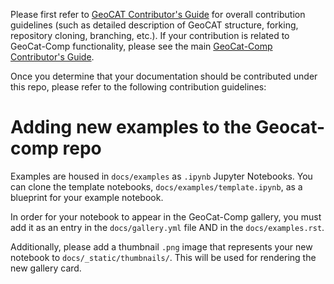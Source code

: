 Please first refer to [GeoCAT Contributor's Guide](https://geocat.ucar.edu/pages/contributing.html) for overall
contribution guidelines (such as detailed description of GeoCAT structure, forking, repository cloning,
branching, etc.). If your contribution is related to GeoCat-Comp functionality, please see the main [GeoCat-Comp Contributor's Guide](../CONTRIBUTING.md).

Once you determine that your documentation should be contributed under this repo, please refer to the
following contribution guidelines:

# Adding new examples to the Geocat-comp repo

Examples are housed in `docs/examples` as `.ipynb` Jupyter Notebooks. You can clone the template notebooks, `docs/examples/template.ipynb`, as a blueprint for your example notebook.

In order for your notebook to appear in the GeoCat-Comp gallery, you must add it as an entry in the `docs/gallery.yml` file AND in the `docs/examples.rst`.

Additionally, please add a thumbnail `.png` image that represents your new notebook to `docs/_static/thumbnails/`. This will be used for rendering the new gallery card.
